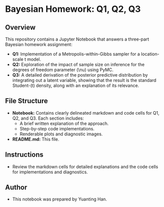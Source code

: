 # Bayesian Homework: Q1, Q2, Q3

## Overview
This repository contains a Jupyter Notebook that answers a three-part Bayesian homework assignment:

- **Q1:** Implementation of a Metropolis-within-Gibbs sampler for a location-scale t model.
- **Q2:** Exploration of the impact of sample size on inference for the degrees of freedom parameter \(\nu\) using PyMC.
- **Q3:** A detailed derivation of the posterior predictive distribution by integrating out a latent variable, showing that the result is the standard Student-\(t\) density, along with an explanation of its relevance.

## File Structure
- **Notebook:** Contains clearly delineated markdown and code cells for Q1, Q2, and Q3. Each section includes:
  - A brief written explanation of the approach.
  - Step-by-step code implementations.
  - Renderable plots and diagnostic images.
- **README.md:** This file.

## Instructions
- Review the markdown cells for detailed explanations and the code cells for implementations and diagnostics.

## Author
- This notebook was prepared by Yuanting Han.
